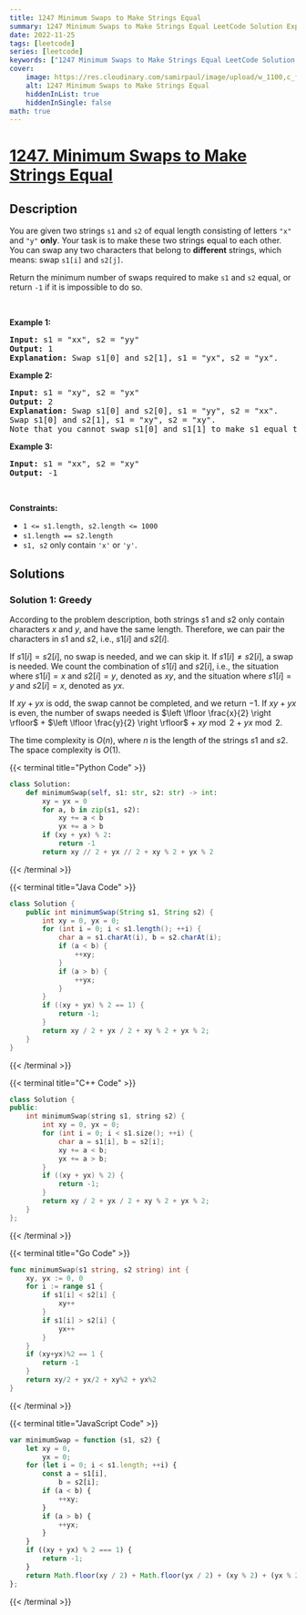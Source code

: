 ```yaml
---
title: 1247 Minimum Swaps to Make Strings Equal
summary: 1247 Minimum Swaps to Make Strings Equal LeetCode Solution Explained
date: 2022-11-25
tags: [leetcode]
series: [leetcode]
keywords: ["1247 Minimum Swaps to Make Strings Equal LeetCode Solution Explained in all languages", "1247 Minimum Swaps to Make Strings Equal", "LeetCode", "leetcode solution in Python3 C++ Java Go PHP Ruby Swift TypeScript Rust C# JavaScript C", "GeeksforGeeks", "InterviewBit", "Coding Ninjas", "HackerRank", "HackerEarth", "CodeChef", "TopCoder", "AlgoExpert", "freeCodeCamp", "Codeforces", "GitHub", "AtCoder", "Samir Paul"]
cover:
    image: https://res.cloudinary.com/samirpaul/image/upload/w_1100,c_fit,co_rgb:FFFFFF,l_text:Arial_75_bold:1247 Minimum Swaps to Make Strings Equal - Solution Explained/problem-solving.webp
    alt: 1247 Minimum Swaps to Make Strings Equal
    hiddenInList: true
    hiddenInSingle: false
math: true
---
```



# [1247. Minimum Swaps to Make Strings Equal](https://leetcode.com/problems/minimum-swaps-to-make-strings-equal)


## Description

<p>You are given two strings <code>s1</code> and <code>s2</code> of equal length consisting of letters <code>&quot;x&quot;</code> and <code>&quot;y&quot;</code> <strong>only</strong>. Your task is to make these two strings equal to each other. You can swap any two characters that belong to <strong>different</strong> strings, which means: swap <code>s1[i]</code> and <code>s2[j]</code>.</p>

<p>Return the minimum number of swaps required to make <code>s1</code> and <code>s2</code> equal, or return <code>-1</code> if it is impossible to do so.</p>

<p>&nbsp;</p>
<p><strong class="example">Example 1:</strong></p>

<pre>
<strong>Input:</strong> s1 = &quot;xx&quot;, s2 = &quot;yy&quot;
<strong>Output:</strong> 1
<strong>Explanation:</strong> Swap s1[0] and s2[1], s1 = &quot;yx&quot;, s2 = &quot;yx&quot;.
</pre>

<p><strong class="example">Example 2:</strong></p>

<pre>
<strong>Input:</strong> s1 = &quot;xy&quot;, s2 = &quot;yx&quot;
<strong>Output:</strong> 2
<strong>Explanation:</strong> Swap s1[0] and s2[0], s1 = &quot;yy&quot;, s2 = &quot;xx&quot;.
Swap s1[0] and s2[1], s1 = &quot;xy&quot;, s2 = &quot;xy&quot;.
Note that you cannot swap s1[0] and s1[1] to make s1 equal to &quot;yx&quot;, cause we can only swap chars in different strings.
</pre>

<p><strong class="example">Example 3:</strong></p>

<pre>
<strong>Input:</strong> s1 = &quot;xx&quot;, s2 = &quot;xy&quot;
<strong>Output:</strong> -1
</pre>

<p>&nbsp;</p>
<p><strong>Constraints:</strong></p>

<ul>
	<li><code>1 &lt;= s1.length, s2.length &lt;= 1000</code></li>
	<li><code>s1.length == s2.length</code></li>
	<li><code>s1, s2</code> only contain <code>&#39;x&#39;</code> or <code>&#39;y&#39;</code>.</li>
</ul>

## Solutions

### Solution 1: Greedy

According to the problem description, both strings $s1$ and $s2$ only contain characters $x$ and $y$, and have the same length. Therefore, we can pair the characters in $s1$ and $s2$, i.e., $s1[i]$ and $s2[i]$.

If $s1[i] = s2[i]$, no swap is needed, and we can skip it. If $s1[i] \neq s2[i]$, a swap is needed. We count the combination of $s1[i]$ and $s2[i]$, i.e., the situation where $s1[i] = x$ and $s2[i] = y$, denoted as $xy$, and the situation where $s1[i] = y$ and $s2[i] = x$, denoted as $yx$.

If $xy + yx$ is odd, the swap cannot be completed, and we return $-1$. If $xy + yx$ is even, the number of swaps needed is $\left \lfloor \frac{x}{2} \right \rfloor$ + $\left \lfloor \frac{y}{2} \right \rfloor$ + $xy \bmod{2}$ + $yx \bmod{2}$.

The time complexity is $O(n)$, where $n$ is the length of the strings $s1$ and $s2$. The space complexity is $O(1)$.

<!-- tabs:start -->

{{< terminal title="Python Code" >}}
```python
class Solution:
    def minimumSwap(self, s1: str, s2: str) -> int:
        xy = yx = 0
        for a, b in zip(s1, s2):
            xy += a < b
            yx += a > b
        if (xy + yx) % 2:
            return -1
        return xy // 2 + yx // 2 + xy % 2 + yx % 2
```
{{< /terminal >}}

{{< terminal title="Java Code" >}}
```java
class Solution {
    public int minimumSwap(String s1, String s2) {
        int xy = 0, yx = 0;
        for (int i = 0; i < s1.length(); ++i) {
            char a = s1.charAt(i), b = s2.charAt(i);
            if (a < b) {
                ++xy;
            }
            if (a > b) {
                ++yx;
            }
        }
        if ((xy + yx) % 2 == 1) {
            return -1;
        }
        return xy / 2 + yx / 2 + xy % 2 + yx % 2;
    }
}
```
{{< /terminal >}}

{{< terminal title="C++ Code" >}}
```cpp
class Solution {
public:
    int minimumSwap(string s1, string s2) {
        int xy = 0, yx = 0;
        for (int i = 0; i < s1.size(); ++i) {
            char a = s1[i], b = s2[i];
            xy += a < b;
            yx += a > b;
        }
        if ((xy + yx) % 2) {
            return -1;
        }
        return xy / 2 + yx / 2 + xy % 2 + yx % 2;
    }
};
```
{{< /terminal >}}

{{< terminal title="Go Code" >}}
```go
func minimumSwap(s1 string, s2 string) int {
	xy, yx := 0, 0
	for i := range s1 {
		if s1[i] < s2[i] {
			xy++
		}
		if s1[i] > s2[i] {
			yx++
		}
	}
	if (xy+yx)%2 == 1 {
		return -1
	}
	return xy/2 + yx/2 + xy%2 + yx%2
}
```
{{< /terminal >}}

{{< terminal title="JavaScript Code" >}}
```js
var minimumSwap = function (s1, s2) {
    let xy = 0,
        yx = 0;
    for (let i = 0; i < s1.length; ++i) {
        const a = s1[i],
            b = s2[i];
        if (a < b) {
            ++xy;
        }
        if (a > b) {
            ++yx;
        }
    }
    if ((xy + yx) % 2 === 1) {
        return -1;
    }
    return Math.floor(xy / 2) + Math.floor(yx / 2) + (xy % 2) + (yx % 2);
};
```
{{< /terminal >}}

<!-- tabs:end -->

<!-- end -->
